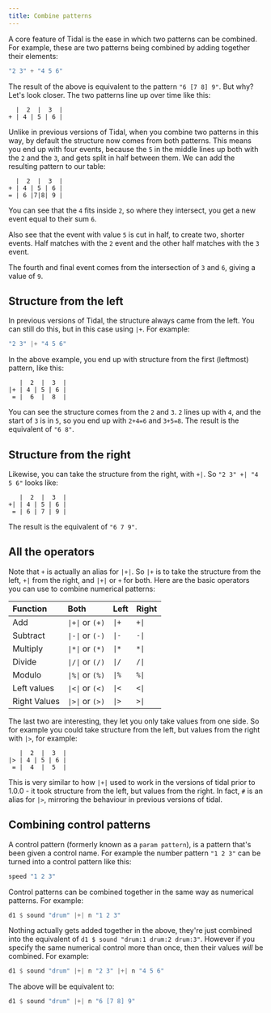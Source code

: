 ```yaml
---
title: Combine patterns
---
```


A core feature of Tidal is the ease in which two patterns can be combined. For example, these are two patterns being combined by adding together their elements:

```haskell
"2 3" + "4 5 6"
```

The result of the above is equivalent to the pattern `"6 [7 8] 9"`. But why? Let's look closer. The two patterns line up over time like this:

```
  |  2  |  3  |
+ | 4 | 5 | 6 |
```

Unlike in previous versions of Tidal, when you combine two patterns in this way, by default the structure now comes from both patterns. This means you end up with four events, because the `5` in the middle lines up both with the `2` and the `3`, and gets split in half between them. We can add the resulting pattern to our table:
```
  |  2  |  3  |
+ | 4 | 5 | 6 |
= | 6 |7|8| 9 |
```

You can see that the `4` fits inside `2`, so where they intersect, you get a new event equal to their sum `6`.

Also see that the event with value `5` is cut in half, to create two, shorter events. Half matches with the `2` event and the other half matches with the `3` event.

The fourth and final event comes from the intersection of `3` and `6`, giving a value of `9`.


## Structure from the left

In previous versions of Tidal, the structure always came from the left. You can still do this, but in this case using `|+`. For example:
```haskell
"2 3" |+ "4 5 6"
```

In the above example, you end up with structure from the first (leftmost) pattern, like this:
```
   |  2  |  3  |
|+ | 4 | 5 | 6 |
 = |  6  |  8  |
```

You can see the structure comes from the `2` and `3`. `2` lines up with `4`, and the start of `3` is in `5`, so you end up with `2+4=6` and `3+5=8`. The result is the equivalent of `"6 8"`.

## Structure from the right

Likewise, you can take the structure from the right, with `+|`. So `"2 3" +| "4 5 6"` looks like:
```
   |  2  |  3  |
+| | 4 | 5 | 6 |
 = | 6 | 7 | 9 |
```

The result is the equivalent of `"6 7 9"`.

## All the operators

Note that `+` is actually an alias for `|+|`. So `|+` is to take the structure from the left, `+|` from the right, and `|+|` or `+` for both. Here are the basic operators you can use to combine numerical patterns:

| Function     | Both             | Left  | Right |
|:-------------|:-----------------|:------|:------|
| Add          | `\|+\|` or `(+)` | `\|+` | `+\|` |
| Subtract     | `\|-\|` or `(-)` | `\|-` | `-\|` |
| Multiply     | `\|*\|` or `(*)` | `\|*` | `*\|` |
| Divide       | `\|/\|` or `(/)` | `\|/` | `/\|` |
| Modulo       | `\|%\|` or `(%)` | `\|%` | `%\|` |
| Left values  | `\|<\|` or `(<)` | `\|<` | `<\|` |
| Right Values | `\|>\|` or `(>)` | `\|>` | `>\|` |


The last two are interesting, they let you only take values from one side. So for example you could take structure from the left, but values from the right with `|>`, for example:

```
   |  2  |  3  |
|> | 4 | 5 | 6 |
 = |  4  |  5  |
```

This is very similar to how `|+|` used to work in the versions of tidal prior to 1.0.0 - it took structure from the left, but values from the right. In fact, `#` is an alias for `|>`, mirroring the behaviour in previous versions of tidal.

## Combining control patterns

A control pattern (formerly known as a `param pattern`), is a pattern that's been given a control name. For example the number pattern `"1 2 3"` can be turned into a control pattern like this:
```haskell
speed "1 2 3"
```

Control patterns can be combined together in the same way as numerical patterns. For example:

```haskell
d1 $ sound "drum" |+| n "1 2 3"
```

Nothing actually gets added together in the above, they're just combined into the equivalent of `d1 $ sound "drum:1 drum:2 drum:3"`. However if you specify the same numerical control more than once, then their values _will_ be combined. For example:

```haskell
d1 $ sound "drum" |+| n "2 3" |+| n "4 5 6"
```

The above will be equivalent to:

```haskell
d1 $ sound "drum" |+| n "6 [7 8] 9"
```

